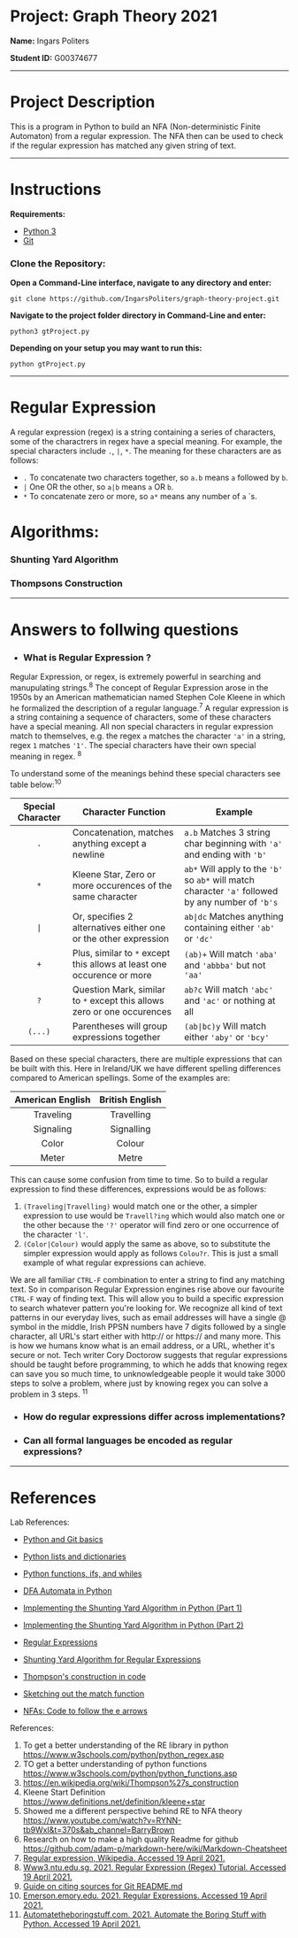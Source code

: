 # Project: Graph Theory 2021
**Name:** Ingars Politers

**Student ID:** G00374677
___
# Project Description
This is a program in Python to build an NFA (Non-deterministic Finite Automaton) from a regular expression. The NFA then can be used to check if the regular expression has matched any given string of text.
___
# Instructions
**Requirements:**
* [Python 3](https://www.python.org/downloads)
* [Git](https://git-scm.com/downloads)

### Clone the Repository:
**Open a Command-Line interface, navigate to any directory and enter:**
```
git clone https://github.com/IngarsPoliters/graph-theory-project.git
```
**Navigate to the project folder directory in Command-Line and enter:**
```
python3 gtProject.py
```
**Depending on your setup you may want to run this:**
```
python gtProject.py
```
___
# Regular Expression
A regular expression (regex) is a string containing a series of characters, some of the charactrers in regex have a special meaning. For example, the special characters include ```.```, ```|```, ```*```. The meaning for these characters are as follows: 
* ```.``` To concatenate two characters together, so ```a.b``` means ```a``` followed by ```b```.
* ```|``` One OR the other, so ```a|b``` means ```a``` OR ```b```.
* ```*``` To concatenate zero or more, so ```a*``` means any number of ```a``` `s.


# Algorithms:

### Shunting Yard Algorithm

### Thompsons Construction
___
# Answers to follwing questions
* ### What is Regular Expression ?
Regular Expression, or regex, is extremely powerful in searching and manupulating strings.<sup>8</sup> The concept of Regular Expression arose in the 1950s by an American mathematician named Stephen Cole Kleene in which he formalized the description of a regular language.<sup>7</sup> A regular expression is a string containing a sequence of characters, some of these characters have a special meaning. All non special characters in regular expression match to themselves, e.g. the regex ```a``` matches the character ```'a'``` in a string, regex ```1``` matches ```'1'```. The special characters have their own special meaning in regex. <sup>8</sup> 

To understand some of the meanings behind these special characters see table below:<sup>10</sup>

| Special Character | Character Function | Example | 
|:-----------------:| ------------------ | ------- |
| ```.``` | Concatenation, matches anything except a newline | ```a.b``` Matches 3 string char beginning with ```'a'``` and ending with ```'b'``` |
| ```*``` | Kleene Star, Zero or more occurences of the same character | ```ab*``` Will apply to the ```'b'``` so ```ab*``` will match character ```'a'``` followed by any number of ```'b's``` |
| `\|` | Or, specifies 2 alternatives either one or the other expression | ```ab\|dc``` Matches anything containing either ```'ab'``` or ```'dc'```  |
| `+` | Plus, similar to `*` except this allows at least one occurence or more | `(ab)+` Will match `'aba'` and `'abbba'` but not `'aa'` |
| `?` | Question Mark, similar to `*` except this allows zero or one occurences | `ab?c` Will match `'abc'` and `'ac'` or nothing at all |
| `(...)`| Parentheses will group expressions together | `(ab\|bc)y` Will match either `'aby'` or `'bcy'` |

Based on these special characters, there are multiple expressions that can be built with this. Here in Ireland/UK we have different spelling differences compared to American spellings. Some of the examples are:

| American English | British English |
|:----------------:|:---------------:|
| Traveling | Travelling |
| Signaling | Signalling |
| Color | Colour | 
| Meter | Metre | 

This can cause some confusion from time to time. So to build a regular expression to find these differences, expressions would be as follows:
1. `(Traveling|Travelling)` would match one or the other, a simpler expression to use would be `Travell?ing` which would also match one or the other because the `'?'` operator will find zero or one occurrence of the character `'l'`.
2. `(Color|Colour)` would apply the same as above, so to substitute the simpler expression would apply as follows `Colou?r`.
This is just a small example of what regular expressions can achieve.

We are all familiar `CTRL-F` combination to enter a string to find any matching text. So in comparison Regular Expression engines rise above our favourite `CTRL-F` way of finding text. This will allow you to build a specific expression to search whatever pattern you're looking for. We recognize all kind of text patterns in our everyday lives, such as email addresses will have a single @ symbol in the middle, Irish PPSN numbers have 7 digits followed by a single character, all URL's start either with http:// or https:// and many more. This is how we humans know what is an email address, or a URL, whether it's secure or not.
Tech writer Cory Doctorow suggests that regular expressions should be taught before programming, to which he adds that knowing regex can save you so much time, to unknowledgeable people it would take 3000 steps to solve a problem, where just by knowing regex you can solve a problem in 3 steps.
<sup>11</sup>






* ### How do regular expressions differ across implementations?

* ### Can all formal languages be encoded as regular expressions?
___
# References
Lab References:

* [Python and Git basics](https://web.microsoftstream.com/video/06cb5fe5-d714-42fd-839a-654fff91d5df)

* [Python lists and dictionaries](https://web.microsoftstream.com/video/aee618f5-b7cd-4763-aaa4-9f610d2f3212)

* [Python functions, ifs, and whiles](https://web.microsoftstream.com/video/fe45c30e-da2a-4952-89bd-71aae58ed836)

* [DFA Automata in Python](https://web.microsoftstream.com/video/ceb5505c-c3a2-4107-a9f3-d8d6492ee15f)

* [Implementing the Shunting Yard Algorithm in Python (Part 1)](https://web.microsoftstream.com/video/04fbd7f8-8880-426e-bfb5-2e5478db497e)

* [Implementing the Shunting Yard Algorithm in Python (Part 2)](https://web.microsoftstream.com/video/85152016-d320-4bbe-bfff-48baebcd59a6)

* [Regular Expressions](https://web.microsoftstream.com/video/166bc23b-d814-42f6-90df-5748712026bc)

* [Shunting Yard Algorithm for Regular Expressions](https://web.microsoftstream.com/video/9ddadf79-1e30-46d9-b1b5-63070e6d7a10)

* [Thompson's construction in code](https://web.microsoftstream.com/video/4012d43a-bb46-4ceb-8aa9-2ae598539a32)

* [Sketching out the match function](https://web.microsoftstream.com/video/8fe195b7-f7c3-4265-86bc-7ff2c367eee9)

* [NFAs: Code to follow the e arrows](https://web.microsoftstream.com/video/59770e5a-2fed-4575-a4eb-0fd691b77d54)

References:

1. To get a better understanding of the RE library in python https://www.w3schools.com/python/python_regex.asp
2. TO get a better understanding of python functions https://www.w3schools.com/python/python_functions.asp
3. https://en.wikipedia.org/wiki/Thompson%27s_construction
4. Kleene Start Definition https://www.definitions.net/definition/kleene+star
5. Showed me a different perspective behind RE to NFA theory https://www.youtube.com/watch?v=RYNN-tb9WxI&t=370s&ab_channel=BarryBrown
6. Research on how to make a high quality Readme for github https://github.com/adam-p/markdown-here/wiki/Markdown-Cheatsheet
7. [Regular expression, Wikipedia. Accessed 19 April 2021.](https://en.wikipedia.org/wiki/Regular_expression)
8. [Www3.ntu.edu.sg. 2021. Regular Expression (Regex) Tutorial. Accessed 19 April 2021.](https://www3.ntu.edu.sg/home/ehchua/programming/howto/Regexe.html)
9. [Guide on citing sources for Git README.md](https://github.com/freeCodeCamp/guide/pull/2337/files#diff-230a9052be3f27a5607aea2debfbf534)
10. [Emerson.emory.edu. 2021. Regular Expressions. Accessed 19 April 2021.](http://www.emerson.emory.edu/services/editors/ne/Regular_Expressions.html)
11. [Automatetheboringstuff.com. 2021. Automate the Boring Stuff with Python. Accessed 19 April 2021.](https://automatetheboringstuff.com/2e/chapter7/)
